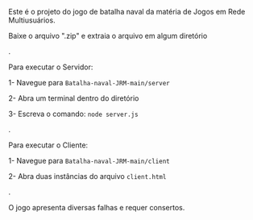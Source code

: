 Este é o projeto do jogo de batalha naval da matéria de Jogos em Rede Multiusuários.



Baixe o arquivo ".zip" e extraia o arquivo em algum diretório

.

Para executar o Servidor:

1- Navegue para `Batalha-naval-JRM-main/server` 

2- Abra um terminal dentro do diretório

3- Escreva o comando: `node server.js`

.

Para executar o Cliente:

1- Navegue para `Batalha-naval-JRM-main/client`

2- Abra duas instâncias do arquivo `client.html`

.

O jogo apresenta diversas falhas e requer consertos.
